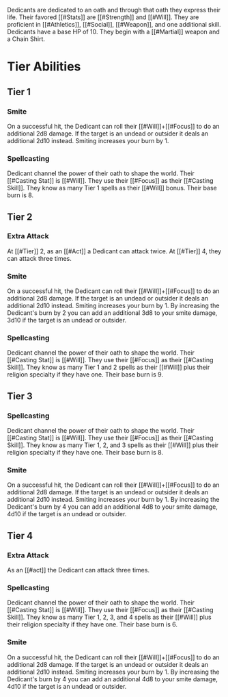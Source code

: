 Dedicants are dedicated to an oath and through that oath they express their life. Their favored [[#Stats]] are [[#Strength]] and [[#Will]]. They are proficient in [[#Athletics]], [[#Social]], [[#Weapon]], and one additional skill. Dedicants have a base HP of 10. They begin with a [[#Martial]] weapon and a Chain Shirt.

# Tier Abilities

## Tier 1

### Smite
On a successful hit, the Dedicant can roll their [[#Will]]+[[#Focus]] to do an additional 2d8 damage. If the target is an undead or outsider it deals an additional 2d10 instead. Smiting increases your burn by 1.

### Spellcasting
Dedicant channel the power of their oath to shape the world. Their [[#Casting Stat]] is [[#Will]]. They use their [[#Focus]] as their [[#Casting Skill]]. They know as many Tier 1 spells as their [[#Will]] bonus. Their base burn is 8.  

## Tier 2

### Extra Attack
At [[#Tier]] 2, as an [[#Act]] a Dedicant can attack twice. At [[#Tier]] 4, they can attack three times.

### Smite
On a successful hit, the Dedicant can roll their [[#Will]]+[[#Focus]] to do an additional 2d8 damage. If the target is an undead or outsider it deals an additional 2d10 instead. Smiting increases your burn by 1. By increasing the Dedicant's burn by 2 you can add an additional 3d8 to your smite damage, 3d10 if the target is an undead or outsider. 

### Spellcasting
Dedicant channel the power of their oath to shape the world. Their [[#Casting Stat]] is [[#Will]]. They use their [[#Focus]] as their [[#Casting Skill]]. They know as many Tier 1 and 2 spells as their [[#Will]] plus their religion specialty if they have one. Their base burn is 9.  

## Tier 3

### Spellcasting
Dedicant channel the power of their oath to shape the world. Their [[#Casting Stat]] is [[#Will]]. They use their [[#Focus]] as their [[#Casting Skill]]. They know as many Tier 1, 2, and 3 spells as their [[#Will]] plus their religion specialty if they have one. Their base burn is 8.  

### Smite
On a successful hit, the Dedicant can roll their [[#Will]]+[[#Focus]] to do an additional 2d8 damage. If the target is an undead or outsider it deals an additional 2d10 instead. Smiting increases your burn by 1. By increasing the Dedicant's burn by 4 you can add an additional 4d8 to your smite damage, 4d10 if the target is an undead or outsider.

## Tier 4

### Extra Attack
As an [[#act]] the Dedicant can attack three times.

### Spellcasting
Dedicant channel the power of their oath to shape the world. Their [[#Casting Stat]] is [[#Will]]. They use their [[#Focus]] as their [[#Casting Skill]]. They know as many Tier 1, 2, 3, and 4 spells as their [[#Will]] plus their religion specialty if they have one. Their base burn is 6.  

### Smite
On a successful hit, the Dedicant can roll their [[#Will]]+[[#Focus]] to do an additional 2d8 damage. If the target is an undead or outsider it deals an additional 2d10 instead. Smiting increases your burn by 1. By increasing the Dedicant's burn by 4 you can add an additional 4d8 to your smite damage, 4d10 if the target is an undead or outsider.